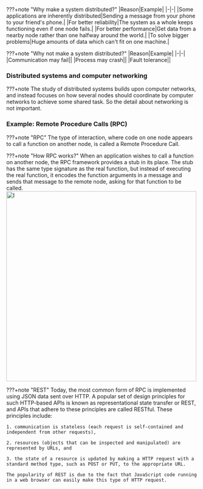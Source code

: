 ???+note "Why make a system distributed?"
    |Reason|Example|
    |-|-|
    |Some applications are inherently distributed|Sending a message from your phone to your friend's phone.|
    |For better reliability|The system as a whole keeps functioning even if one node fails.|
    |For better performance|Get data from a nearby node rather than one halfway around the world.|
    |To solve bigger problems|Huge amounts of data which can't fit on one machine.|


???+note "Why not make a system distributed?"
    |Reason|Example|
    |-|-|
    |Communication may fail||
    |Process may crash||
    |Fault tolerance||



### Distributed systems and computer networking

???+note 
    The study of distributed systems builds upon computer networks, and instead focuses on how several nodes should coordinate by computer networks to achieve some shared task. So the detail about networking is not important. 


### Example: Remote Procedure Calls (RPC)
???+note "RPC"
    The type of interaction, where code on one node appears to call a function on another node, is called a Remote Procedure Call.

???+note "How RPC works?"
    When an application wishes to  call a function on another node, the RPC framework provides a stub in its place. The stub has the same type signature as the real function, but instead of executing the real function, it encodes the function arguments in a message and sends that message to the remote node, asking for that function to be called.
    <img src="../img/rpc.png" alt="l" style="width:500px;"/>    


???+note "REST"
    Today, the most common form of RPC is implemented using JSON data sent over HTTP. A popular set of design principles for such HTTP-based APIs is known as representational state transfer or REST, and APIs that adhere to these principles are called RESTful. These principles include:

    1. communication is stateless (each request is self-contained and independent from other requests),

    2. resources (objects that can be inspected and manipulated) are represented by URLs, and

    3. the state of a resource is updated by making a HTTP request with a standard method type, such as POST or PUT, to the appropriate URL.

    The popularity of REST is due to the fact that JavaScript code running in a web browser can easily make this type of HTTP request.

    
